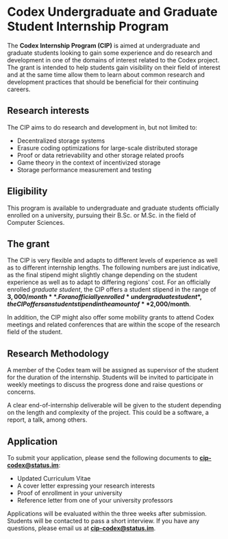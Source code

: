 # Codex Undergraduate and Graduate Student Internship Program



The **Codex Internship Program (CIP)** is aimed at undergraduate and graduate students looking to gain some experience and do research and development in one of the domains of interest related to the Codex project. The grant is intended to help students gain visibility on their field of interest and at the same time allow them to learn about common research and development practices that should be beneficial for their continuing careers.

## Research interests

The CIP aims to do research and development in, but not limited to:

 * Decentralized storage systems
 * Erasure coding optimizations for large-scale distributed storage
 * Proof or data retrievability and other storage related proofs
 * Game theory in the context of incentivized storage
 * Storage performance measurement and testing

## Eligibility 

This program is available to undergraduate and graduate students officially enrolled on a university, pursuing their B.Sc. or M.Sc. in the field of Computer Sciences.

## The grant

The CIP is very flexible and adapts to different levels of experience as well as to different internship lengths. The following numbers are just indicative, as the final stipend might slightly change depending on the student experience as well as to adapt to differing regions' cost. For an officially enrolled *graduate student*, the CIP offers a student stipend in the range of **$3,000/month**. For an officially enrolled *undergraduate student*, the CIP offers an student stipend in the amount of **$2,000/month**. 

In addition, the CIP might also offer some mobility grants to attend Codex meetings and related conferences that are within the scope of the research field of the student.

## Research Methodology

A member of the Codex team will be assigned as supervisor of the student for the duration of the internship. Students will be invited to participate in weekly meetings to discuss the progress done and raise questions or concerns. 

A clear end-of-internship deliverable will be given to the student depending on the length and complexity of the project. This could be a software, a report, a talk, among others.

## Application

To submit your application, please send the following documents to **cip-codex@status.im**:

 * Updated Curriculum Vitae
 * A cover letter expressing your research interests
 * Proof of enrollment in your university
 * Reference letter from one of your university professors

Applications will be evaluated within the three weeks after submission. Students will be contacted to pass a short interview. If you have any questions, please email us at **cip-codex@status.im**.
